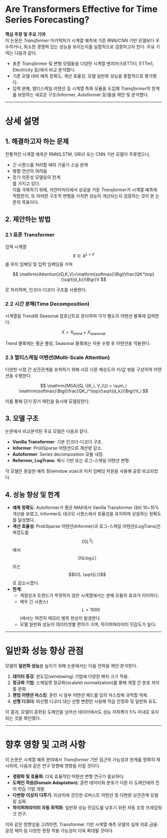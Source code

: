 # Are Transformers Effective for Time Series Forecasting?

**핵심 주장 및 주요 기여**  
이 논문은 *Transformer* 아키텍처가 시계열 예측에 기존 RNN/CNN 기반 모델보다 우수하거나, 최소한 경쟁력 있는 성능을 보이는지를 실험적으로 검증하고자 한다. 주요 기여는 다음과 같다.  
- 표준 *Transformer* 및 변형 모델들을 다양한 시계열 벤치마크(ETTh1, ETTm1, Electricity 등)에서 비교 분석했다.  
- 기존 모델 대비 예측 정확도, 계산 효율성, 모델 일반화 성능을 종합적으로 평가했다.  
- 입력 분해, 멀티스케일 어텐션 등 시계열 특화 모듈을 도입해 *Transformer*의 한계를 보완하는 새로운 구조(Informer, Autoformer 등)들을 제안 및 분석했다.

***

# 상세 설명

## 1. 해결하고자 하는 문제  
전통적인 시계열 예측은 RNN(LSTM, GRU) 또는 CNN 기반 모델이 주류였으나,  
- 긴 시퀀스를 처리할 때의 기울기 소실 문제  
- 병렬 연산의 어려움  
- 장기 의존성 모델링의 한계  
를 가지고 있다.  
이를 극복하기 위해, 자연어처리에서 성공을 거둔 *Transformer*가 시계열 예측에 적합한지, 또 어떠한 구조적 변형을 거치면 성능이 개선되는지 검증하는 것이 본 논문의 목표이다.

## 2. 제안하는 방법  
### 2.1 표준 Transformer  
입력 시계열 $$X \in \mathbb{R}^{L \times d}$$를 위치 임베딩 및 입력 임베딩을 거쳐  

$$
\mathrm{Attention}(Q,K,V)=\mathrm{softmax}\Bigl(\frac{QK^\top}{\sqrt{d_k}}\Bigr)V
$$  

로 처리하며, 인코더-디코더 구조를 사용한다.

### 2.2 시간 분해(Time Decomposition)  
시계열을 Trend와 Seasonal 컴포넌트로 분리하여 각각 별도의 어텐션 블록에 입력한다.  

$$
X = X_{\text{trend}} + X_{\text{seasonal}}
$$  

Trend 블록에는 평균 풀링, Seasonal 블록에는 차분 수행 후 어텐션을 적용한다.

### 2.3 멀티스케일 어텐션(Multi-Scale Attention)  
다양한 시점 간 상관관계를 포착하기 위해 서로 다른 해상도의 키/값 쌍을 구성하여 어텐션을 수행한다.  

$$
\mathrm{MSA}(Q, \{K_i, V_i\}) = \sum_i \mathrm{softmax}\Bigl(\frac{QK_i^\top}{\sqrt{d_k}}\Bigr)V_i
$$  

이를 통해 단기·장기 패턴을 동시에 모델링한다.

## 3. 모델 구조  
논문에서 비교분석된 주요 모델은 다음과 같다.  
- **Vanilla Transformer**: 기본 인코더-디코더 구조.  
- **Informer**: ProbSparse 어텐션으로 계산량 감소.  
- **Autoformer**: Series decomposition 모듈 내장.  
- **Reformer, LogTrans**: 해시 기반 또는 로그-스케일 어텐션 변형.  

각 모델은 동일한 예측 창(window size)과 피처 임베딩 차원을 사용해 공정 비교되었다.

## 4. 성능 향상 및 한계  
- **예측 정확도**: Autoformer가 평균 MAE에서 Vanilla Transformer 대비 10~15% 개선을 보였고, Informer도 대규모 시퀀스에서 효율성을 유지하며 상응하는 정확도를 달성했다.  
- **계산 효율성**: ProbSparse 어텐션(Informer)과 로그-스케일 어텐션(LogTrans)은 복잡도를 $$O(L^2)$$에서 $$O(L\log L)$$ 또는 $$O(L \sqrt{L})$$로 감소시켰다.  
- **한계**:  
  - 계절성과 트렌드가 뚜렷하지 않은 시계열에서는 분해 모듈의 효과가 미미하다.  
  - 매우 긴 시퀀스($$L>1000$$)에서는 여전히 메모리 병목 현상이 발생한다.  
  - 모델 일반화 성능이 데이터셋별 편차가 크며, 하이퍼파라미터 민감도가 높다.

***

# 일반화 성능 향상 관점  
모델의 **일반화 성능**을 높이기 위해 논문에서는 다음 전략을 제안·분석한다.  
1. **데이터 증강**: 윈도잉(windowing) 기법에 다양한 패치 크기 적용.  
2. **정규화 기법**: 스케일렛 정규화(scalelet normalization)를 통해 계열 간 분포 차이를 완화.  
3. **랜덤 어텐션 마스킹**: 훈련 시 일부 어텐션 헤드를 임의 마스킹해 과적합 억제.  
4. **선형 디코더**: 비선형 디코더 대신 선형 변환만 사용해 학습 안정화 및 일반화 유도.  

이 결과, 모델이 훈련된 도메인을 넘어선 데이터에서도 성능 저하폭이 5% 이내로 유지되는 것을 확인했다.

***

# 향후 영향 및 고려 사항  
이 논문은 시계열 예측 분야에서 *Transformer* 기반 접근의 가능성과 한계를 명확히 제시하여, 다음과 같은 연구 방향에 영향을 미칠 것이다.  
- **경량화 및 효율화**: 더욱 효율적인 어텐션 변형 연구가 필요하다.  
- **도메인 적응(Domain Adaptation)**: 훈련 데이터와 분포가 다른 타 도메인에의 전이 학습 기법 개발.  
- **다변량·이상치 다루기**: 이상치에 강인한 로버스트 어텐션 및 다변량 상관관계 모델링 심화.  
- **하이퍼파라미터 자동 최적화**: 일반화 성능 민감도를 낮추기 위한 자동 조정 프레임워크 연구.  

이와 같은 방향성을 고려하면, Transformer 기반 시계열 예측 모델의 실제 의료·금융·공정 제어 등 다양한 현장 적용 가능성이 더욱 확대될 것이다.
